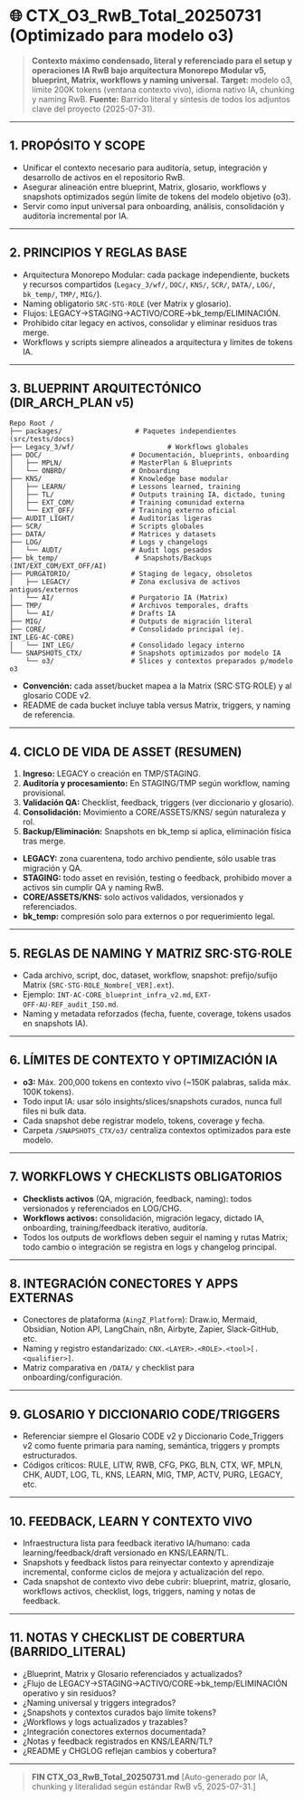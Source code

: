 # 🌐 CTX\_O3\_RwB\_Total\_20250731 (Optimizado para modelo o3)

> **Contexto máximo condensado, literal y referenciado para el setup y operaciones IA RwB bajo arquitectura Monorepo Modular v5, blueprint, Matrix, workflows y naming universal.** **Target:** modelo o3, límite 200K tokens (ventana contexto vivo), idioma nativo IA, chunking y naming RwB. **Fuente:** Barrido literal y síntesis de todos los adjuntos clave del proyecto (2025-07-31).

---

## 1. PROPÓSITO Y SCOPE

- Unificar el contexto necesario para auditoría, setup, integración y desarrollo de activos en el repositorio RwB.
- Asegurar alineación entre blueprint, Matrix, glosario, workflows y snapshots optimizados según límite de tokens del modelo objetivo (o3).
- Servir como input universal para onboarding, análisis, consolidación y auditoría incremental por IA.

---

## 2. PRINCIPIOS Y REGLAS BASE

- Arquitectura Monorepo Modular: cada package independiente, buckets y recursos compartidos (`Legacy_3/wf/`, `DOC/`, `KNS/`, `SCR/`, `DATA/`, `LOG/`, `bk_temp/`, `TMP/`, `MIG/`).
- Naming obligatorio `SRC·STG·ROLE` (ver Matrix y glosario).
- Flujos: LEGACY→STAGING→ACTIVO/CORE→bk_temp/ELIMINACIÓN.
- Prohibido citar legacy en activos, consolidar y eliminar residuos tras merge.
- Workflows y scripts siempre alineados a arquitectura y límites de tokens IA.

---

## 3. BLUEPRINT ARQUITECTÓNICO (DIR\_ARCH\_PLAN v5)

```text
Repo Root /
├── packages/                  # Paquetes independientes (src/tests/docs)
├── Legacy_3/wf/                       # Workflows globales
├── DOC/                      # Documentación, blueprints, onboarding
│   ├── MPLN/                 # MasterPlan & Blueprints
│   └── ONBRD/                # Onboarding
├── KNS/                      # Knowledge base modular
│   ├── LEARN/                # Lessons learned, training
│   ├── TL/                   # Outputs training IA, dictado, tuning
│   ├── EXT_COM/              # Training comunidad externa
│   └── EXT_OFF/              # Training externo oficial
├── AUDIT_LIGHT/              # Auditorías ligeras
├── SCR/                      # Scripts globales
├── DATA/                     # Matrices y datasets
├── LOG/                      # Logs y changelogs
│   └── AUDT/                 # Audit logs pesados
├── bk_temp/                   # Snapshots/Backups (INT/EXT_COM/EXT_OFF/AI)
├── PURGATORIO/               # Staging de legacy, obsoletos
│   ├── LEGACY/               # Zona exclusiva de activos antiguos/externos
│   └── AI/                   # Purgatorio IA (Matrix)
├── TMP/                      # Archivos temporales, drafts
│   └── AI/                   # Drafts IA
├── MIG/                      # Outputs de migración literal
├── CORE/                     # Consolidado principal (ej. INT_LEG·AC·CORE)
│   └── INT_LEG/              # Consolidado legacy interno
└── SNAPSHOTS_CTX/            # Snapshots optimizados por modelo IA
    └── o3/                   # Slices y contextos preparados p/modelo o3
```

- **Convención:** cada asset/bucket mapea a la Matrix (SRC·STG·ROLE) y al glosario CODE v2.
- README de cada bucket incluye tabla versus Matrix, triggers, y naming de referencia.

---

## 4. CICLO DE VIDA DE ASSET (RESUMEN)

1. **Ingreso:** LEGACY o creación en TMP/STAGING.
2. **Auditoría y procesamiento:** En STAGING/TMP según workflow, naming provisional.
3. **Validación QA:** Checklist, feedback, triggers (ver diccionario y glosario).
4. **Consolidación:** Movimiento a CORE/ASSETS/KNS/ según naturaleza y rol.
5. **Backup/Eliminación:** Snapshots en bk_temp si aplica, eliminación física tras merge.

- **LEGACY:** zona cuarentena, todo archivo pendiente, sólo usable tras migración y QA.
- **STAGING:** todo asset en revisión, testing o feedback, prohibido mover a activos sin cumplir QA y naming RwB.
- **CORE/ASSETS/KNS:** solo activos validados, versionados y referenciados.
- **bk_temp:** compresión solo para externos o por requerimiento legal.

---

## 5. REGLAS DE NAMING Y MATRIZ SRC·STG·ROLE

- Cada archivo, script, doc, dataset, workflow, snapshot: prefijo/sufijo Matrix (`SRC·STG·ROLE_Nombre[_VER].ext`).
- Ejemplo: `INT·AC·CORE_blueprint_infra_v2.md`, `EXT-OFF·AU·REF_audit_ISO.md`.
- Naming y metadata reforzados (fecha, fuente, coverage, tokens usados en snapshots IA).

---

## 6. LÍMITES DE CONTEXTO Y OPTIMIZACIÓN IA

- **o3:** Máx. 200,000 tokens en contexto vivo (\~150K palabras, salida máx. 100K tokens).
- Todo input IA: usar sólo insights/slices/snapshots curados, nunca full files ni bulk data.
- Cada snapshot debe registrar modelo, tokens, coverage y fecha.
- Carpeta `/SNAPSHOTS_CTX/o3/` centraliza contextos optimizados para este modelo.

---

## 7. WORKFLOWS Y CHECKLISTS OBLIGATORIOS

- **Checklists activos** (QA, migración, feedback, naming): todos versionados y referenciados en LOG/CHG.
- **Workflows activos:** consolidación, migración legacy, dictado IA, onboarding, training/feedback iterativo, auditoría.
- Todos los outputs de workflows deben seguir el naming y rutas Matrix; todo cambio o integración se registra en logs y changelog principal.

---

## 8. INTEGRACIÓN CONECTORES Y APPS EXTERNAS

- Conectores de plataforma (`AingZ_Platform`): Draw\.io, Mermaid, Obsidian, Notion API, LangChain, n8n, Airbyte, Zapier, Slack-GitHub, etc.
- Naming y registro estandarizado: `CNX.<LAYER>.<ROLE>.<tool>[.<qualifier>]`.
- Matriz comparativa en `/DATA/` y checklist para onboarding/configuración.

---

## 9. GLOSARIO Y DICCIONARIO CODE/TRIGGERS

- Referenciar siempre el Glosario CODE v2 y Diccionario Code\_Triggers v2 como fuente primaria para naming, semántica, triggers y prompts estructurados.
- Códigos críticos: RULE, LITW, RWB, CFG, PKG, BLN, CTX, WF, MPLN, CHK, AUDT, LOG, TL, KNS, LEARN, MIG, TMP, ACTV, PURG, LEGACY, etc.

---

## 10. FEEDBACK, LEARN Y CONTEXTO VIVO

- Infraestructura lista para feedback iterativo IA/humano: cada learning/feedback/draft versionado en KNS/LEARN/TL.
- Snapshots y feedback listos para reinyectar contexto y aprendizaje incremental, conforme ciclos de mejora y actualización del repo.
- Cada snapshot de contexto vivo debe cubrir: blueprint, matriz, glosario, workflows activos, checklist, logs, triggers, naming y notas de feedback.

---

## 11. NOTAS Y CHECKLIST DE COBERTURA (BARRIDO\_LITERAL)

- ¿Blueprint, Matrix y Glosario referenciados y actualizados?
- ¿Flujo de LEGACY→STAGING→ACTIVO/CORE→bk_temp/ELIMINACIÓN operativo y sin residuos?
- ¿Naming universal y triggers integrados?
- ¿Snapshots y contextos curados bajo límite tokens?
- ¿Workflows y logs actualizados y trazables?
- ¿Integración conectores externos documentada?
- ¿Notas y feedback registrados en KNS/LEARN/TL?
- ¿README y CHGLOG reflejan cambios y cobertura?

---

> **FIN CTX\_O3\_RwB\_Total\_20250731.md** [Auto-generado por IA, chunking y literalidad según estándar RwB v5, 2025-07-31.]

